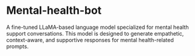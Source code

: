 # Mental-health-bot
A fine-tuned LLaMA-based language model specialized for mental health support conversations. This model is designed to generate empathetic, context-aware, and supportive responses for mental health-related prompts.
